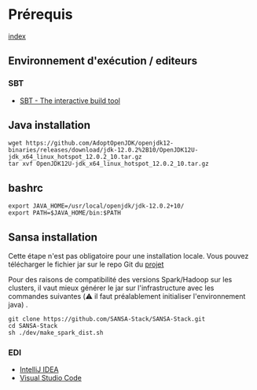 # Prérequis

[index](./index.md)

## Environnement d'exécution / editeurs

### SBT

 - [SBT - The interactive build tool](https://www.scala-sbt.org/download.html)

## Java installation

```shell=
wget https://github.com/AdoptOpenJDK/openjdk12-binaries/releases/download/jdk-12.0.2%2B10/OpenJDK12U-jdk_x64_linux_hotspot_12.0.2_10.tar.gz
tar xvf OpenJDK12U-jdk_x64_linux_hotspot_12.0.2_10.tar.gz
```

## bashrc
```shell=
export JAVA_HOME=/usr/local/openjdk/jdk-12.0.2+10/
export PATH=$JAVA_HOME/bin:$PATH
```

## Sansa installation

Cette étape n'est pas obligatoire pour une installation locale. Vous pouvez télécharger le fichier jar sur le repo Git du [projet](https://github.com/SANSA-Stack/SANSA-Stack/releases/download/v0.8.5_ExPAD/sansa-ml-spark_2.12-0.8.0-RC3-SNAPSHOT-jar-with-dependencies.jar)


Pour des raisons de compatibilité des versions Spark/Hadoop sur les clusters, il vaut mieux générer le jar sur l'infrastructure avec les commandes suivantes (:warning: il faut préalablement initialiser l'environnement java) .

```shell=
git clone https://github.com/SANSA-Stack/SANSA-Stack.git
cd SANSA-Stack
sh ./dev/make_spark_dist.sh 
```

### EDI

- [IntelliJ IDEA](https://www.jetbrains.com/idea/download/#section=linux)
- [Visual Studio Code](https://code.visualstudio.com/)